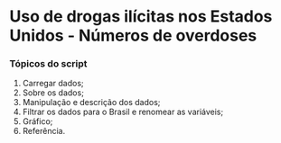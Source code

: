 # Uso de drogas ilícitas nos Estados Unidos - Números de overdoses

### Tópicos do script

1. Carregar dados;
2. Sobre os dados;
3. Manipulação e descrição dos dados;
4. Filtrar os dados para o Brasil e renomear as variáveis;
5. Gráfico;
6. Referência.
